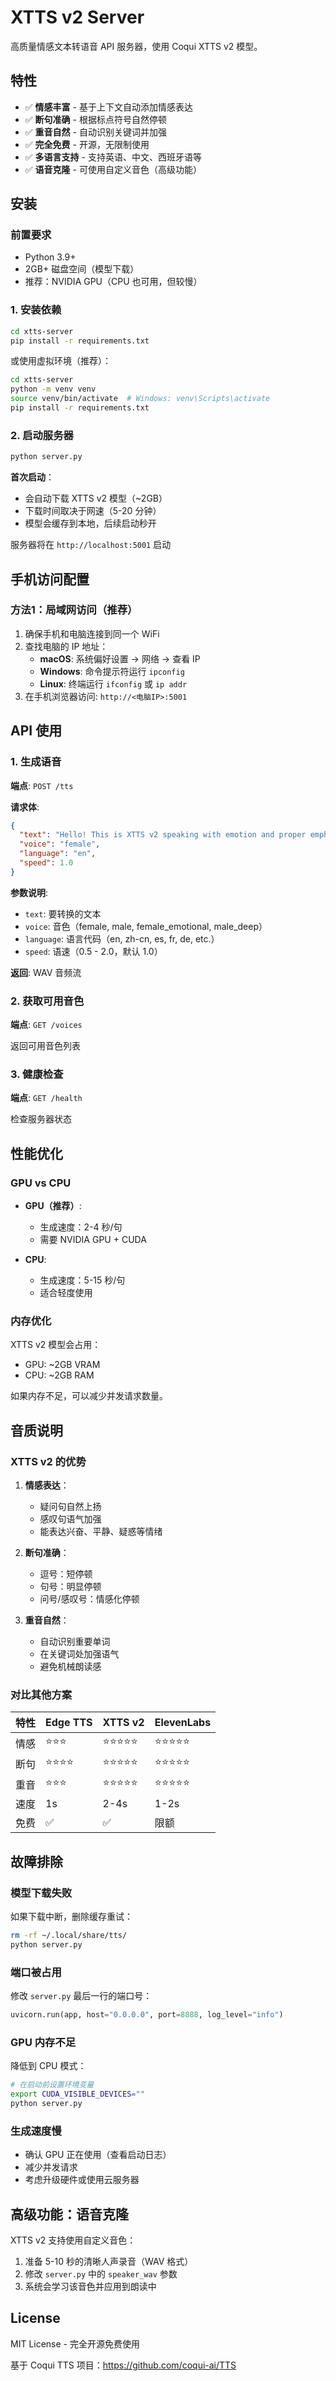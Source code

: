 # XTTS v2 Server

高质量情感文本转语音 API 服务器，使用 Coqui XTTS v2 模型。

## 特性

- ✅ **情感丰富** - 基于上下文自动添加情感表达
- ✅ **断句准确** - 根据标点符号自然停顿
- ✅ **重音自然** - 自动识别关键词并加强
- ✅ **完全免费** - 开源，无限制使用
- ✅ **多语言支持** - 支持英语、中文、西班牙语等
- ✅ **语音克隆** - 可使用自定义音色（高级功能）

## 安装

### 前置要求

- Python 3.9+
- 2GB+ 磁盘空间（模型下载）
- 推荐：NVIDIA GPU（CPU 也可用，但较慢）

### 1. 安装依赖

```bash
cd xtts-server
pip install -r requirements.txt
```

或使用虚拟环境（推荐）：

```bash
cd xtts-server
python -m venv venv
source venv/bin/activate  # Windows: venv\Scripts\activate
pip install -r requirements.txt
```

### 2. 启动服务器

```bash
python server.py
```

**首次启动**：
- 会自动下载 XTTS v2 模型（~2GB）
- 下载时间取决于网速（5-20 分钟）
- 模型会缓存到本地，后续启动秒开

服务器将在 `http://localhost:5001` 启动

## 手机访问配置

### 方法1：局域网访问（推荐）

1. 确保手机和电脑连接到同一个 WiFi
2. 查找电脑的 IP 地址：
   - **macOS**: 系统偏好设置 → 网络 → 查看 IP
   - **Windows**: 命令提示符运行 `ipconfig`
   - **Linux**: 终端运行 `ifconfig` 或 `ip addr`
3. 在手机浏览器访问: `http://<电脑IP>:5001`

## API 使用

### 1. 生成语音

**端点**: `POST /tts`

**请求体**:
```json
{
  "text": "Hello! This is XTTS v2 speaking with emotion and proper emphasis.",
  "voice": "female",
  "language": "en",
  "speed": 1.0
}
```

**参数说明**:
- `text`: 要转换的文本
- `voice`: 音色（female, male, female_emotional, male_deep）
- `language`: 语言代码（en, zh-cn, es, fr, de, etc.）
- `speed`: 语速（0.5 - 2.0，默认 1.0）

**返回**: WAV 音频流

### 2. 获取可用音色

**端点**: `GET /voices`

返回可用音色列表

### 3. 健康检查

**端点**: `GET /health`

检查服务器状态

## 性能优化

### GPU vs CPU

- **GPU（推荐）**:
  - 生成速度：2-4 秒/句
  - 需要 NVIDIA GPU + CUDA

- **CPU**:
  - 生成速度：5-15 秒/句
  - 适合轻度使用

### 内存优化

XTTS v2 模型会占用：
- GPU: ~2GB VRAM
- CPU: ~2GB RAM

如果内存不足，可以减少并发请求数量。

## 音质说明

### XTTS v2 的优势

1. **情感表达**：
   - 疑问句自然上扬
   - 感叹句语气加强
   - 能表达兴奋、平静、疑惑等情绪

2. **断句准确**：
   - 逗号：短停顿
   - 句号：明显停顿
   - 问号/感叹号：情感化停顿

3. **重音自然**：
   - 自动识别重要单词
   - 在关键词处加强语气
   - 避免机械朗读感

### 对比其他方案

| 特性 | Edge TTS | XTTS v2 | ElevenLabs |
|------|----------|---------|------------|
| 情感 | ⭐⭐⭐ | ⭐⭐⭐⭐⭐ | ⭐⭐⭐⭐⭐ |
| 断句 | ⭐⭐⭐⭐ | ⭐⭐⭐⭐⭐ | ⭐⭐⭐⭐⭐ |
| 重音 | ⭐⭐⭐ | ⭐⭐⭐⭐⭐ | ⭐⭐⭐⭐⭐ |
| 速度 | 1s | 2-4s | 1-2s |
| 免费 | ✅ | ✅ | 限额 |

## 故障排除

### 模型下载失败

如果下载中断，删除缓存重试：
```bash
rm -rf ~/.local/share/tts/
python server.py
```

### 端口被占用

修改 `server.py` 最后一行的端口号：
```python
uvicorn.run(app, host="0.0.0.0", port=8888, log_level="info")
```

### GPU 内存不足

降低到 CPU 模式：
```bash
# 在启动前设置环境变量
export CUDA_VISIBLE_DEVICES=""
python server.py
```

### 生成速度慢

- 确认 GPU 正在使用（查看启动日志）
- 减少并发请求
- 考虑升级硬件或使用云服务器

## 高级功能：语音克隆

XTTS v2 支持使用自定义音色：

1. 准备 5-10 秒的清晰人声录音（WAV 格式）
2. 修改 `server.py` 中的 `speaker_wav` 参数
3. 系统会学习该音色并应用到朗读中

## License

MIT License - 完全开源免费使用

基于 Coqui TTS 项目：https://github.com/coqui-ai/TTS
